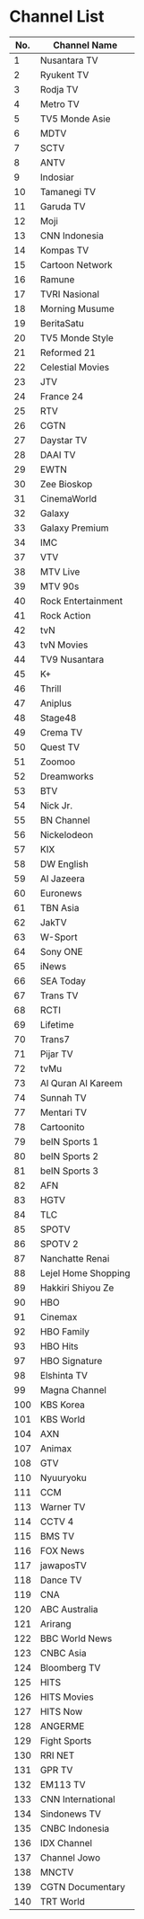 # Channel List
No. | Channel Name
-- | --
1 | Nusantara TV
2 | Ryukent TV
3 | Rodja TV
4 | Metro TV
5 | TV5 Monde Asie
6 | MDTV
7 | SCTV
8 | ANTV
9 | Indosiar
10 | Tamanegi TV
11 | Garuda TV
12 | Moji
13 | CNN Indonesia
14 | Kompas TV
15 | Cartoon Network
16 | Ramune
17 | TVRI Nasional
18 | Morning Musume
19 | BeritaSatu
20 | TV5 Monde Style
21 | Reformed 21
22 | Celestial Movies
23 | JTV
24 | France 24
25 | RTV
26 | CGTN
27 | Daystar TV
28 | DAAI TV
29 | EWTN
30 | Zee Bioskop
31 | CinemaWorld
32 | Galaxy
33 | Galaxy Premium
34 | IMC
37 | VTV
38 | MTV Live
39 | MTV 90s
40 | Rock Entertainment
41 | Rock Action
42 | tvN
43 | tvN Movies
44 | TV9 Nusantara
45 | K+
46 | Thrill
47 | Aniplus
48 | Stage48
49 | Crema TV
50 | Quest TV
51 | Zoomoo
52 | Dreamworks
53 | BTV
54 | Nick Jr.
55 | BN Channel
56 | Nickelodeon
57 | KIX
58 | DW English
59 | Al Jazeera
60 | Euronews
61 | TBN Asia
62 | JakTV
63 | W-Sport
64 | Sony ONE
65 | iNews
66 | SEA Today
67 | Trans TV
68 | RCTI
69 | Lifetime
70 | Trans7
71 | Pijar TV
72 | tvMu
73 | Al Quran Al Kareem
74 | Sunnah TV
77 | Mentari TV
78 | Cartoonito
79 | beIN Sports 1
80 | beIN Sports 2
81 | beIN Sports 3
82 | AFN
83 | HGTV
84 | TLC
85 | SPOTV
86 | SPOTV 2
87 | Nanchatte Renai
88 | Lejel Home Shopping
89 | Hakkiri Shiyou Ze
90 | HBO
91 | Cinemax
92 | HBO Family
93 | HBO Hits
97 | HBO Signature
98 | Elshinta TV
99 | Magna Channel
100 | KBS Korea
101 | KBS World
104 | AXN
107 | Animax
108 | GTV
110 | Nyuuryoku
111 | CCM
113 | Warner TV
114 | CCTV 4
115 | BMS TV
116 | FOX News
117 | jawaposTV
118 | Dance TV
119 | CNA
120 | ABC Australia
121 | Arirang
122 | BBC World News
123 | CNBC Asia
124 | Bloomberg TV
125 | HITS
126 | HITS Movies
127 | HITS Now
128 | ANGERME
129 | Fight Sports
130 | RRI NET
131 | GPR TV
132 | EM113 TV
133 | CNN International
134 | Sindonews TV
135 | CNBC Indonesia
136 | IDX Channel
137 | Channel Jowo
138 | MNCTV
139 | CGTN Documentary
140 | TRT World
